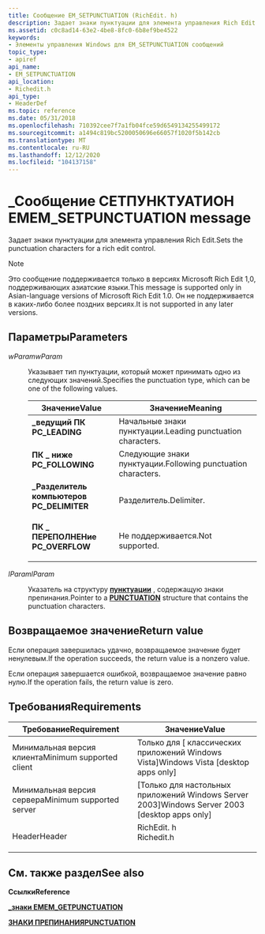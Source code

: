 ```yaml
---
title: Сообщение EM_SETPUNCTUATION (RichEdit. h)
description: Задает знаки пунктуации для элемента управления Rich Edit.
ms.assetid: c0c8ad14-63e2-4be8-8fc0-6b8ef9be4522
keywords:
- Элементы управления Windows для EM_SETPUNCTUATION сообщений
topic_type:
- apiref
api_name:
- EM_SETPUNCTUATION
api_location:
- Richedit.h
api_type:
- HeaderDef
ms.topic: reference
ms.date: 05/31/2018
ms.openlocfilehash: 710392cee7f7a1fb04fce59d6549134255499172
ms.sourcegitcommit: a1494c819bc5200050696e66057f1020f5b142cb
ms.translationtype: MT
ms.contentlocale: ru-RU
ms.lasthandoff: 12/12/2020
ms.locfileid: "104137158"
---
```

# <a name="em_setpunctuation-message"></a><span data-ttu-id="18bad-104">\_Сообщение СЕТПУНКТУАТИОН EM</span><span class="sxs-lookup"><span data-stu-id="18bad-104">EM\_SETPUNCTUATION message</span></span>

<span data-ttu-id="18bad-105">Задает знаки пунктуации для элемента управления Rich Edit.</span><span class="sxs-lookup"><span data-stu-id="18bad-105">Sets the punctuation characters for a rich edit control.</span></span>

> [!Note]  
> <span data-ttu-id="18bad-106">Это сообщение поддерживается только в версиях Microsoft Rich Edit 1,0, поддерживающих азиатские языки.</span><span class="sxs-lookup"><span data-stu-id="18bad-106">This message is supported only in Asian-language versions of Microsoft Rich Edit 1.0.</span></span> <span data-ttu-id="18bad-107">Он не поддерживается в каких-либо более поздних версиях.</span><span class="sxs-lookup"><span data-stu-id="18bad-107">It is not supported in any later versions.</span></span>

 

## <a name="parameters"></a><span data-ttu-id="18bad-108">Параметры</span><span class="sxs-lookup"><span data-stu-id="18bad-108">Parameters</span></span>

<dl> <dt>

<span data-ttu-id="18bad-109">*wParam*</span><span class="sxs-lookup"><span data-stu-id="18bad-109">*wParam*</span></span> 
</dt> <dd>

<span data-ttu-id="18bad-110">Указывает тип пунктуации, который может принимать одно из следующих значений.</span><span class="sxs-lookup"><span data-stu-id="18bad-110">Specifies the punctuation type, which can be one of the following values.</span></span>



| <span data-ttu-id="18bad-111">Значение</span><span class="sxs-lookup"><span data-stu-id="18bad-111">Value</span></span>                                                                                                                                                      | <span data-ttu-id="18bad-112">Значение</span><span class="sxs-lookup"><span data-stu-id="18bad-112">Meaning</span></span>                                      |
|------------------------------------------------------------------------------------------------------------------------------------------------------------|----------------------------------------------|
| <span id="PC_LEADING"></span><span id="pc_leading"></span><dl> <span data-ttu-id="18bad-113"><dt>**\_ведущий ПК**</dt></span><span class="sxs-lookup"><span data-stu-id="18bad-113"><dt>**PC\_LEADING**</dt></span></span> </dl>       | <span data-ttu-id="18bad-114">Начальные знаки пунктуации.</span><span class="sxs-lookup"><span data-stu-id="18bad-114">Leading punctuation characters.</span></span><br/>   |
| <span id="PC_FOLLOWING"></span><span id="pc_following"></span><dl> <span data-ttu-id="18bad-115"><dt>**ПК \_ ниже**</dt></span><span class="sxs-lookup"><span data-stu-id="18bad-115"><dt>**PC\_FOLLOWING**</dt></span></span> </dl> | <span data-ttu-id="18bad-116">Следующие знаки пунктуации.</span><span class="sxs-lookup"><span data-stu-id="18bad-116">Following punctuation characters.</span></span><br/> |
| <span id="PC_DELIMITER"></span><span id="pc_delimiter"></span><dl> <span data-ttu-id="18bad-117"><dt>**\_Разделитель компьютеров**</dt></span><span class="sxs-lookup"><span data-stu-id="18bad-117"><dt>**PC\_DELIMITER**</dt></span></span> </dl> | <span data-ttu-id="18bad-118">Разделитель.</span><span class="sxs-lookup"><span data-stu-id="18bad-118">Delimiter.</span></span><br/>                        |
| <span id="PC_OVERFLOW_"></span><span id="pc_overflow_"></span><dl> <span data-ttu-id="18bad-119"><dt>**ПК \_ ПЕРЕПОЛНЕНие**</dt></span><span class="sxs-lookup"><span data-stu-id="18bad-119"><dt>**PC\_OVERFLOW** </dt></span></span> </dl> | <span data-ttu-id="18bad-120">Не поддерживается.</span><span class="sxs-lookup"><span data-stu-id="18bad-120">Not supported.</span></span><br/>                    |



 

</dd> <dt>

<span data-ttu-id="18bad-121">*lParam*</span><span class="sxs-lookup"><span data-stu-id="18bad-121">*lParam*</span></span> 
</dt> <dd>

<span data-ttu-id="18bad-122">Указатель на структуру [**пунктуации**](/windows/desktop/api/Richedit/ns-richedit-punctuation) , содержащую знаки препинания.</span><span class="sxs-lookup"><span data-stu-id="18bad-122">Pointer to a [**PUNCTUATION**](/windows/desktop/api/Richedit/ns-richedit-punctuation) structure that contains the punctuation characters.</span></span>

</dd> </dl>

## <a name="return-value"></a><span data-ttu-id="18bad-123">Возвращаемое значение</span><span class="sxs-lookup"><span data-stu-id="18bad-123">Return value</span></span>

<span data-ttu-id="18bad-124">Если операция завершилась удачно, возвращаемое значение будет ненулевым.</span><span class="sxs-lookup"><span data-stu-id="18bad-124">If the operation succeeds, the return value is a nonzero value.</span></span>

<span data-ttu-id="18bad-125">Если операция завершается ошибкой, возвращаемое значение равно нулю.</span><span class="sxs-lookup"><span data-stu-id="18bad-125">If the operation fails, the return value is zero.</span></span>

## <a name="requirements"></a><span data-ttu-id="18bad-126">Требования</span><span class="sxs-lookup"><span data-stu-id="18bad-126">Requirements</span></span>



| <span data-ttu-id="18bad-127">Требование</span><span class="sxs-lookup"><span data-stu-id="18bad-127">Requirement</span></span> | <span data-ttu-id="18bad-128">Значение</span><span class="sxs-lookup"><span data-stu-id="18bad-128">Value</span></span> |
|-------------------------------------|---------------------------------------------------------------------------------------|
| <span data-ttu-id="18bad-129">Минимальная версия клиента</span><span class="sxs-lookup"><span data-stu-id="18bad-129">Minimum supported client</span></span><br/> | <span data-ttu-id="18bad-130">Только для \[ классических приложений Windows Vista\]</span><span class="sxs-lookup"><span data-stu-id="18bad-130">Windows Vista \[desktop apps only\]</span></span><br/>                                        |
| <span data-ttu-id="18bad-131">Минимальная версия сервера</span><span class="sxs-lookup"><span data-stu-id="18bad-131">Minimum supported server</span></span><br/> | <span data-ttu-id="18bad-132">\[Только для настольных приложений Windows Server 2003\]</span><span class="sxs-lookup"><span data-stu-id="18bad-132">Windows Server 2003 \[desktop apps only\]</span></span><br/>                                  |
| <span data-ttu-id="18bad-133">Header</span><span class="sxs-lookup"><span data-stu-id="18bad-133">Header</span></span><br/>                   | <dl> <span data-ttu-id="18bad-134"><dt>RichEdit. h</dt></span><span class="sxs-lookup"><span data-stu-id="18bad-134"><dt>Richedit.h</dt></span></span> </dl> |



## <a name="see-also"></a><span data-ttu-id="18bad-135">См. также раздел</span><span class="sxs-lookup"><span data-stu-id="18bad-135">See also</span></span>

<dl> <dt>

<span data-ttu-id="18bad-136">**Ссылки**</span><span class="sxs-lookup"><span data-stu-id="18bad-136">**Reference**</span></span>
</dt> <dt>

[<span data-ttu-id="18bad-137">**\_знаки EM**</span><span class="sxs-lookup"><span data-stu-id="18bad-137">**EM\_GETPUNCTUATION**</span></span>](em-getpunctuation.md)
</dt> <dt>

[<span data-ttu-id="18bad-138">**ЗНАКИ ПРЕПИНАНИЯ**</span><span class="sxs-lookup"><span data-stu-id="18bad-138">**PUNCTUATION**</span></span>](/windows/desktop/api/Richedit/ns-richedit-punctuation)
</dt> </dl>

 

 





